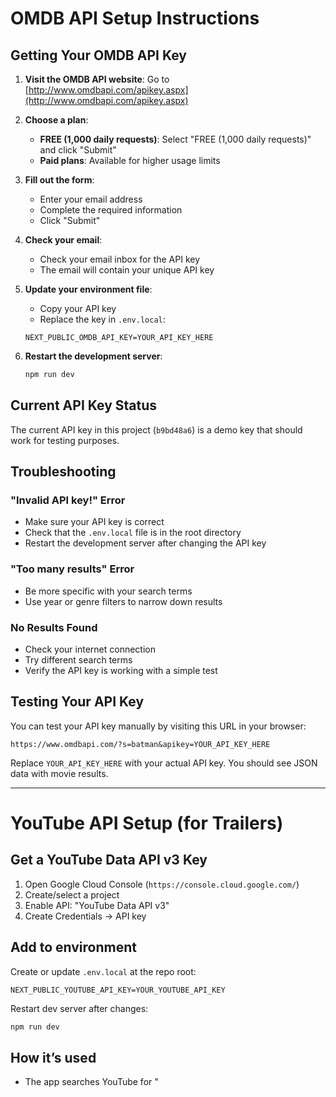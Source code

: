 # OMDB API Setup Instructions

## Getting Your OMDB API Key

1. **Visit the OMDB API website**: Go to [http://www.omdbapi.com/apikey.aspx](http://www.omdbapi.com/apikey.aspx)

2. **Choose a plan**:
   - **FREE (1,000 daily requests)**: Select "FREE (1,000 daily requests)" and click "Submit"
   - **Paid plans**: Available for higher usage limits

3. **Fill out the form**:
   - Enter your email address
   - Complete the required information
   - Click "Submit"

4. **Check your email**:
   - Check your email inbox for the API key
   - The email will contain your unique API key

5. **Update your environment file**:
   - Copy your API key
   - Replace the key in `.env.local`:
   ```
   NEXT_PUBLIC_OMDB_API_KEY=YOUR_API_KEY_HERE
   ```

6. **Restart the development server**:
   ```bash
   npm run dev
   ```

## Current API Key Status
The current API key in this project (`b9bd48a6`) is a demo key that should work for testing purposes.

## Troubleshooting

### "Invalid API key!" Error
- Make sure your API key is correct
- Check that the `.env.local` file is in the root directory
- Restart the development server after changing the API key

### "Too many results" Error
- Be more specific with your search terms
- Use year or genre filters to narrow down results

### No Results Found
- Check your internet connection
- Try different search terms
- Verify the API key is working with a simple test

## Testing Your API Key

You can test your API key manually by visiting this URL in your browser:
```
https://www.omdbapi.com/?s=batman&apikey=YOUR_API_KEY_HERE
```

Replace `YOUR_API_KEY_HERE` with your actual API key. You should see JSON data with movie results.

---

# YouTube API Setup (for Trailers)

## Get a YouTube Data API v3 Key

1. Open Google Cloud Console (`https://console.cloud.google.com/`)
2. Create/select a project
3. Enable API: "YouTube Data API v3"
4. Create Credentials → API key

## Add to environment

Create or update `.env.local` at the repo root:
```
NEXT_PUBLIC_YOUTUBE_API_KEY=YOUR_YOUTUBE_API_KEY
```

Restart dev server after changes:
```bash
npm run dev
```

## How it’s used

- The app searches YouTube for "<Title> <Year> official trailer" and embeds the top result.
- If no trailer is found or quota is exceeded, a friendly fallback is shown.

## Notes / Limits

- Respect YouTube quota; we cache responses briefly on the client.
- If you hit 403/429, trailers will gracefully not render instead of breaking the page.
